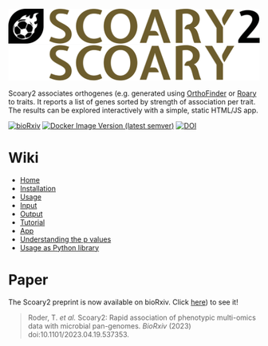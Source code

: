 ![Scoary2 logo (light mode)](media/scoary-2-logo-full.svg#gh-light-mode-only)
![Scoary2 logo (dark mode)](media/scoary-2-logo-full-dark.svg#gh-dark-mode-only)

Scoary2 associates orthogenes (e.g. generated using [OrthoFinder][orthofinder]
or [Roary][roary] to traits. It reports a list of genes sorted by strength of
association per trait. The results can be explored interactively with a simple, static HTML/JS app.


[![bioRxiv](https://img.shields.io/badge/bioRxiv-2023.04.19.537353-b31b1b.svg)](https://www.biorxiv.org/content/10.1101/2023.04.19.537353v1.full)
[![Docker Image Version (latest semver)](https://img.shields.io/docker/v/troder/scoary-2?logo=docker&label=Docker&color=%231D63ED)](https://hub.docker.com/troder/scoary-2)
[![DOI](https://zenodo.org/badge/445173674.svg)](https://zenodo.org/doi/10.5281/zenodo.10352170)


# Wiki

- [Home](https://github.com/MrTomRod/scoary-2/wiki/Home)
- [Installation](https://github.com/MrTomRod/scoary-2/wiki/Installation)
- [Usage](https://github.com/MrTomRod/scoary-2/wiki/Usage)
- [Input](https://github.com/MrTomRod/scoary-2/wiki/Input)
- [Output](https://github.com/MrTomRod/scoary-2/wiki/Output)
- [Tutorial](https://github.com/MrTomRod/scoary-2/wiki/Tutorial)
- [App](https://github.com/MrTomRod/scoary-2/wiki/App)
- [Understanding the p values](https://github.com/MrTomRod/scoary-2/wiki/Understanding-the-p-values)
- [Usage as Python library](https://github.com/MrTomRod/scoary-2/wiki/Usage-as-Python-library)


[orthofinder]: https://github.com/davidemms/OrthoFinder/
[roary]: https://sanger-pathogens.github.io/Roary/

# Paper

The Scoary2 preprint is now available on bioRxiv. Click [here](https://www.biorxiv.org/content/10.1101/2023.04.19.537353v1)) to see it!

> Roder, T. _et al._ Scoary2: Rapid association of phenotypic multi-omics data with microbial pan-genomes.
> _BioRxiv_ (2023) doi:10.1101/2023.04.19.537353.
